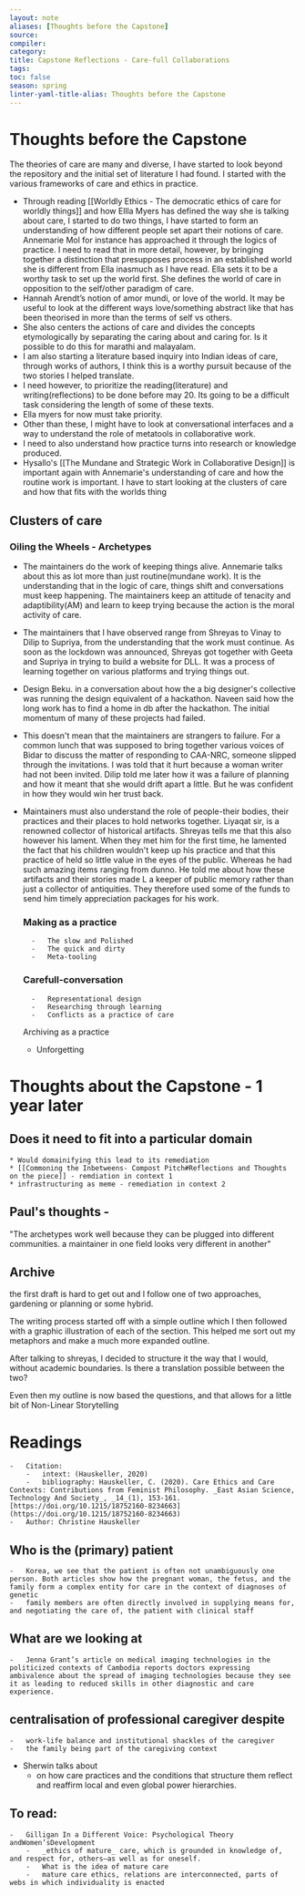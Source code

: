 ```yaml
---
layout: note
aliases: [Thoughts before the Capstone]
source:
compiler:
category:
title: Capstone Reflections - Care-full Collaborations
tags: 
toc: false
season: spring
linter-yaml-title-alias: Thoughts before the Capstone
---
```


# Thoughts before the Capstone

The theories of care are many and diverse, I have started to look beyond the repository and the initial set of literature I had found. I started with the various frameworks of care and ethics in practice.

- Through reading [[Worldly Ethics - The democratic ethics of care for worldly things]] and how Ellla Myers has defined the way she is talking about care, I started to do two things, I have started to form an understanding of how different people set apart their notions of care. Annemarie Mol for instance has approached it through the logics of practice. I need to read that in more detail, however, by bringing together a distinction that presupposes process in an established world she is different from Ella inasmuch as I have read. Ella sets it to be a worthy task to set up the world first. She defines the world of care in opposition to the self/other paradigm of care.
- Hannah Arendt’s notion of amor mundi, or love of the world. It may be useful to look at the different ways love/something abstract like that has been theorised in more than the terms of self vs others.
- She also centers the actions of care and divides the concepts etymologically by separating the caring about and caring for. Is it possible to do this for marathi and malayalam.
- I am also starting a literature based inquiry into Indian ideas of care, through works of authors, I think this is a worthy pursuit because of the two stories I helped translate.
- I need however, to prioritize the reading(literature) and writing(reflections) to be done before may 20. Its going to be a difficult task considering the length of some of these texts.
- Ella myers for now must take priority.
- Other than these, I might have to look at conversational interfaces and a way to understand the role of metatools in collaborative work.
- I need to also understand how practice turns into research or knowledge produced.
- Hysallo's [[The Mundane and Strategic Work in Collaborative Design]] is important again with Annemarie's understanding of care and how the routine work is important. I have to start looking at the clusters of care and how that fits with the worlds thing

## Clusters of care

   ### Oiling the Wheels - Archetypes
- The maintainers do the work of keeping things alive. Annemarie talks about this as lot more than just routine(mundane work). It is the understanding that in the logic of care, things shift and conversations must keep happening. The maintainers keep an attitude of tenacity and adaptibility(AM) and learn to keep trying because the action is the moral activity of care.
- The maintainers that I have observed range from Shreyas to Vinay to Dilip to Supriya, from the understanding that the work must continue. As soon as the lockdown was announced, Shreyas got together with Geeta and Supriya in trying to build a website for DLL. It was a process of learning together on various platforms and trying things out.
- Design Beku. in a conversation about how the a big designer's collective was running the design equivalent of a hackathon. Naveen said how the long work has to find a home in db after the hackathon. The initial momentum of many of these projects had failed.
- This doesn't mean that the maintainers are strangers to failure. For a common lunch that was supposed to bring together various voices of Bidar to discuss the matter of responding to CAA-NRC, someone slipped through the invitations. I was told that it hurt because a woman writer had not been invited. Dilip told me later how it was a failure of planning and how it meant that she would drift apart a little. But he was confident in how they would win her trust back.
- Maintainers must also understand the role of people-their bodies, their practices and their places to hold networks together. Liyaqat sir, is a renowned collector of historical artifacts. Shreyas tells me that this also however his lament. When they met him for the first time, he lamented the fact that his children wouldn't keep up his practice and that this practice of held so little value in the eyes of the public. Whereas he had such amazing items ranging from dunno. He told me about how these artifacts and their stories made L a keeper of public memory rather than just a collector of antiquities. They therefore used some of the funds to send him timely appreciation packages for his work.
   ### Making as a practice
        -   The slow and Polished
        -   The quick and dirty
        -   Meta-tooling
  ###  Carefull-conversation
        -   Representational design
        -   Researching through learning
        -   Conflicts as a practice of care

   Archiving as a practice

    - Unforgetting

	
	

# Thoughts about the Capstone - 1 year later

## Does it need to fit into a particular domain

	* Would domainifying this lead to its remediation
	* [[Commoning the Inbetweens- Compost Pitch#Reflections and Thoughts on the piece]] - remdiation in context 1
	* infrastructuring as meme - remediation in context 2	

## Paul's thoughts - 

"The archetypes work well because they can be plugged into different communities. a maintainer in one field looks very different in another"

## Archive

the first draft is hard to get out and I follow one of two approaches, gardening or planning or some hybrid. 

The writing process started off with a simple outline which I then followed with a graphic illustration of each of the section. This helped me sort out my metaphors and make a much more expanded outline. 

After talking to shreyas, I decided to structure it the way that I would, without academic boundaries. Is there a translation possible between the two?

Even then my outline is now based the questions, and that allows for a little bit of Non-Linear Storytelling

# Readings

    -   Citation:
        -   intext: (Hauskeller, 2020)
        -   bibliography: Hauskeller, C. (2020). Care Ethics and Care Contexts: Contributions from Feminist Philosophy. _East Asian Science, Technology And Society_, _14_(1), 153-161. [https://doi.org/10.1215/18752160-8234663](https://doi.org/10.1215/18752160-8234663)
    -   Author: Christine Hauskeller
  ## Who is the (primary) patient
    -   Korea, we see that the patient is often not unambiguously one person. Both articles show how the pregnant woman, the fetus, and the family form a complex entity for care in the context of diagnoses of genetic
    -   family members are often directly involved in supplying means for, and negotiating the care of, the patient with clinical staff

##   What are we looking at

    -   Jenna Grant’s article on medical imaging technologies in the politicized contexts of Cambodia reports doctors expressing ambivalence about the spread of imaging technologies because they see it as leading to reduced skills in other diagnostic and care experience.

##   centralisation of professional caregiver despite

    -   work-life balance and institutional shackles of the caregiver
    -   the family being part of the caregiving context
- Sherwin talks about
    - on how care practices and the conditions that structure them reflect and reaffirm local and even global power hierarchies.

##   To read:

    -   Gilligan In a Different Voice: Psychological Theory andWomen’sDevelopment
        -   _ethics of mature_ care, which is grounded in knowledge of, and respect for, others—as well as for oneself.
        -   What is the idea of mature care
        -   mature care ethics, relations are interconnected, parts of webs in which individuality is enacted